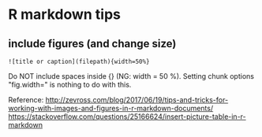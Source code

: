 # R markdown tips

## include figures (and change size)

```
![title or caption](filepath){width=50%}
```

Do NOT include spaces inside {} (NG: width = 50 %). 
Setting chunk options "fig.width=" is nothing to do with this.

Reference: 
http://zevross.com/blog/2017/06/19/tips-and-tricks-for-working-with-images-and-figures-in-r-markdown-documents/
https://stackoverflow.com/questions/25166624/insert-picture-table-in-r-markdown

